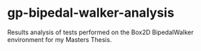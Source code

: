 # gp-bipedal-walker-analysis
Results analysis of tests performed on the Box2D BipedalWalker environment for my Masters Thesis.
